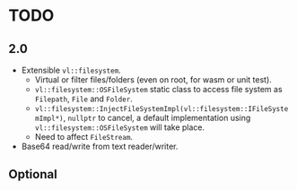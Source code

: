 # TODO

## 2.0

- Extensible `vl::filesystem`.
  - Virtual or filter files/folders (even on root, for wasm or unit test).
  - `vl::filesystem::OSFileSystem` static class to access file system as `Filepath`, `File` and `Folder`.
  - `vl::filesystem::InjectFileSystemImpl(vl::filesystem::IFileSystemImpl*)`, `nullptr` to cancel, a default implementation using `vl::filesystem::OSFileSystem` will take place.
  - Need to affect `FileStream`.
- Base64 read/write from text reader/writer.

## Optional
